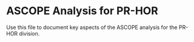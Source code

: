 # ASCOPE Analysis for PR-HOR

Use this file to document key aspects of the ASCOPE analysis for the PR-HOR division.
